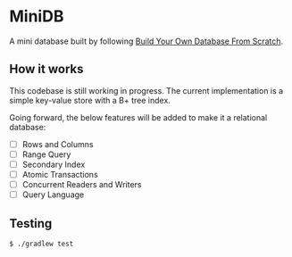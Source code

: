 # MiniDB

A mini database built by following [Build Your Own Database From Scratch](https://build-your-own.org/database/).

## How it works

This codebase is still working in progress.
The current implementation is a simple key-value store with a B+ tree index.

Going forward, the below features will be added to make it a relational database:

- [ ] Rows and Columns
- [ ] Range Query
- [ ] Secondary Index
- [ ] Atomic Transactions
- [ ] Concurrent Readers and Writers
- [ ] Query Language

## Testing

```shell
$ ./gradlew test
```
